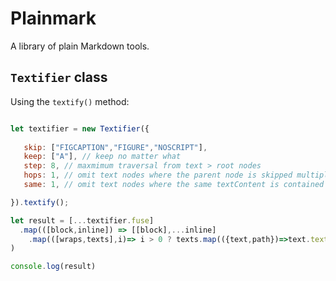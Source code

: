 # Plainmark
A library of plain Markdown tools.

## `Textifier` class
Using the `textify()` method:

``` js

let textifier = new Textifier({ 
   
   skip: ["FIGCAPTION","FIGURE","NOSCRIPT"],
   keep: ["A"], // keep no matter what
   step: 8, // maxmimum traversal from text > root nodes
   hops: 1, // omit text nodes where the parent node is skipped multiple times
   same: 1, // omit text nodes where the same textContent is contained multiple times

}).textify();

let result = [...textifier.fuse]
  .map(([block,inline]) => [[block],...inline]
    .map(([wraps,texts],i)=> i > 0 ? texts.map(({text,path})=>text.textContent).join("") : wraps.tagName) //.join("").slice(0,32) + '...' 
)

console.log(result)

```
  
